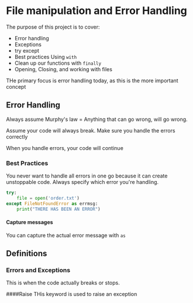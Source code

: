 # File manipulation and Error Handling
The purpose of this project is to cover:
- Error handling
- Exceptions
- try except
- Best practices Using `with`
- Clean up our functions with `finally`
- Opening, Closing, and working with files

THe primary focus is error handling today, as this is the more important concept

## Error Handling
Always assume Murphy's law = Anything that can go wrong, will go wrong.

Assume your code will always break. Make sure you handle the errors correctly

When you handle errors, your code will continue 

### Best Practices
You never want to handle all errors in one go because it can create unstoppable code. Always specify which error you're handling.

```python
try:
    file = open('order.txt')
except FileNotFoundError as errmsg:
    print("THERE HAS BEEN AN ERROR")
```

#### Capture messages
You can capture the actual error message with `as`


## Definitions

### Errors and Exceptions
This is when the code actually breaks or stops. 

####Raise
THis keyword is used to raise an exception
